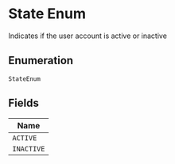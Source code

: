 
# State Enum

Indicates if the user account is active or inactive

## Enumeration

`StateEnum`

## Fields

| Name |
|  --- |
| `ACTIVE` |
| `INACTIVE` |

